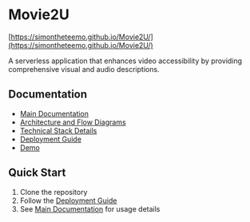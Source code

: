# Movie2U
[https://simontheteemo.github.io/Movie2U/](https://simontheteemo.github.io/Movie2U/)

A serverless application that enhances video accessibility by providing comprehensive visual and audio descriptions.

## Documentation
- [Main Documentation](docs/README.md)
- [Architecture and Flow Diagrams](docs/architecture.md)
- [Technical Stack Details](docs/technical-stack.md)
- [Deployment Guide](docs/deployment.md)
- [Demo](docs/demo.md)
## Quick Start
1. Clone the repository
2. Follow the [Deployment Guide](docs/deployment.md)
3. See [Main Documentation](docs/README.md) for usage details